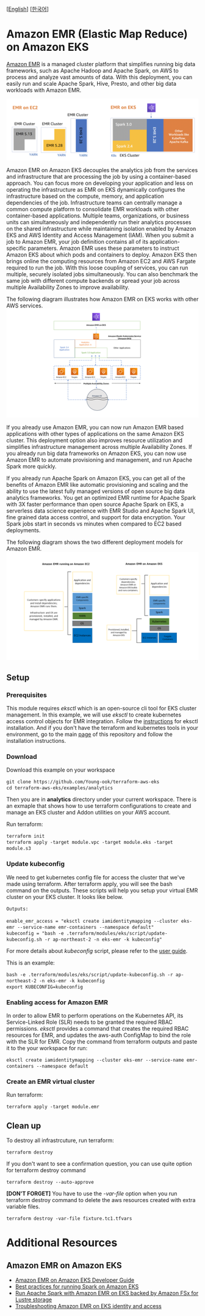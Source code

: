 [[English](README.md)] [[한국어](README.ko.md)]

# Amazon EMR (Elastic Map Reduce) on Amazon EKS
[Amazon EMR](https://aws.amazon.com/emr/) is a managed cluster platform that simplifies running big data frameworks, such as Apache Hadoop and Apache Spark, on AWS to process and analyze vast amounts of data. With this deployment, you can easily run and scale Apache Spark, Hive, Presto, and other big data workloads with Amazon EMR.

![aws-emr-on-eks-diagram](../../images/aws-emr-on-eks-diagram.png)

Amazon EMR on Amazon EKS decouples the analytics job from the services and infrastructure that are processing the job by using a container-based approach. You can focus more on developing your application and less on operating the infrastructure as EMR on EKS dynamically configures the infrastructure based on the compute, memory, and application dependencies of the job. Infrastructure teams can centrally manage a common compute platform to consolidate EMR workloads with other container-based applications. Multiple teams, organizations, or business units can simultaneously and independently run their analytics processes on the shared infrastructure while maintaining isolation enabled by Amazon EKS and AWS Identity and Access Management (IAM). When you submit a job to Amazon EMR, your job definition contains all of its application-specific parameters. Amazon EMR uses these parameters to instruct Amazon EKS about which pods and containers to deploy. Amazon EKS then brings online the computing resources from Amazon EC2 and AWS Fargate required to run the job. With this loose coupling of services, you can run multiple, securely isolated jobs simultaneously. You can also benchmark the same job with different compute backends or spread your job across multiple Availability Zones to improve availability.

The following diagram illustrates how Amazon EMR on EKS works with other AWS services.
![aws-emr-on-eks-arch](../../images/aws-emr-on-eks-arch.png)

If you already use Amazon EMR, you can now run Amazon EMR based applications with other types of applications on the same Amazon EKS cluster. This deployment option also improves resource utilization and simplifies infrastructure management across multiple Availability Zones. If you already run big data frameworks on Amazon EKS, you can now use Amazon EMR to automate provisioning and management, and run Apache Spark more quickly.

If you already run Apache Spark on Amazon EKS, you can get all of the benefits of Amazon EMR like automatic provisioning and scaling and the ability to use the latest fully managed versions of open source big data analytics frameworks. You get an optimized EMR runtime for Apache Spark with 3X faster performance than open source Apache Spark on EKS, a serverless data science experience with EMR Studio and Apache Spark UI, fine grained data access control, and support for data encryption. Your Spark jobs start in seconds vs minutes when compared to EC2 based deployments.

The following diagram shows the two different deployment models for Amazon EMR.
![aws-emr-on-eks-deployment](../../images/aws-emr-on-eks-deployment.png)

## Setup
### Prerequisites
This module requires *eksctl* which is an open-source cli tool for EKS cluster management. In this example, we will use *eksctl* to create kubernetes access control objects for EMR integration. Follow the [instructions](https://github.com/weaveworks/eksctl#installation) for eksctl installation. And if you don't have the terraform and kubernetes tools in your environment, go to the main [page](https://github.com/Young-ook/terraform-aws-eks) of this repository and follow the installation instructions.

### Download
Download this example on your workspace
```
git clone https://github.com/Young-ook/terraform-aws-eks
cd terraform-aws-eks/examples/analytics
```

Then you are in **analytics** directory under your current workspace. There is an exmaple that shows how to use terraform configurations to create and manage an EKS cluster and Addon utilities on your AWS account.

Run terraform:
```
terraform init
terraform apply -target module.vpc -target module.eks -target module.s3
```

### Update kubeconfig
We need to get kubernetes config file for access the cluster that we've made using terraform. After terraform apply, you will see the bash command on the outputs. These scripts will help you setup your virtual EMR cluster on your EKS cluster. It looks like below.
```
Outputs:

enable_emr_access = "eksctl create iamidentitymapping --cluster eks-emr --service-name emr-containers --namespace default"
kubeconfig = "bash -e .terraform/modules/eks/script/update-kubeconfig.sh -r ap-northeast-2 -n eks-emr -k kubeconfig"
```

For more details about *kubeconfig* script, please refer to the [user guide](https://github.com/Young-ook/terraform-aws-eks#generate-kubernetes-config).

This is an example:
```
bash -e .terraform/modules/eks/script/update-kubeconfig.sh -r ap-northeast-2 -n eks-emr -k kubeconfig
export KUBECONFIG=kubeconfig
```

### Enabling access for Amazon EMR
In order to allow EMR to perform operations on the Kubernetes API, its Service-Linked Role (SLR) needs to be granted the required RBAC permissions. *eksctl* provides a command that creates the required RBAC resources for EMR, and updates the aws-auth ConfigMap to bind the role with the SLR for EMR. Copy the command from terraform outputs and paste it to the your workspace for run:
```
eksctl create iamidentitymapping --cluster eks-emr --service-name emr-containers --namespace default
```

### Create an EMR virtual cluster
Run terraform:
```
terraform apply -target module.emr
```

## Clean up
To destroy all infrastrcuture, run terraform:
```
terraform destroy
```

If you don't want to see a confirmation question, you can use quite option for terraform destroy command
```
terraform destroy --auto-approve
```

**[DON'T FORGET]** You have to use the *-var-file* option when you run terraform destroy command to delete the aws resources created with extra variable files.
```
terraform destroy -var-file fixture.tc1.tfvars
```

# Additional Resources
## Amazon EMR on Amazon EKS
- [Amazon EMR on Amazon EKS Developer Guide](https://docs.aws.amazon.com/emr/latest/EMR-on-EKS-DevelopmentGuide/emr-eks.html)
- [Best practices for running Spark on Amazon EKS](https://aws.amazon.com/blogs/containers/best-practices-for-running-spark-on-amazon-eks/)
- [Run Apache Spark with Amazon EMR on EKS backed by Amazon FSx for Lustre storage](https://aws.amazon.com/blogs/big-data/run-apache-spark-with-amazon-emr-on-eks-backed-by-amazon-fsx-for-lustre-storage/)
- [Troubleshooting Amazon EMR on EKS identity and access](https://docs.aws.amazon.com/emr/latest/EMR-on-EKS-DevelopmentGuide/security_iam_troubleshoot.html)
